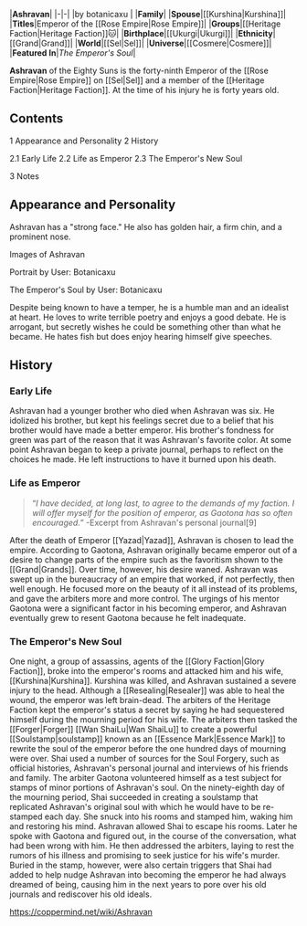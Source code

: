 |**Ashravan**|
|-|-|
|by  botanicaxu |
|**Family**|
|**Spouse**|[[Kurshina\|Kurshina]]|
|**Titles**|Emperor of the [[Rose Empire\|Rose Empire]]|
|**Groups**|[[Heritage Faction\|Heritage Faction]]🐱︎|
|**Birthplace**|[[Ukurgi\|Ukurgi]]|
|**Ethnicity**|[[Grand\|Grand]]|
|**World**|[[Sel\|Sel]]|
|**Universe**|[[Cosmere\|Cosmere]]|
|**Featured In**|*The Emperor's Soul*|

**Ashravan** of the Eighty Suns is the forty-ninth Emperor of the [[Rose Empire\|Rose Empire]] on [[Sel\|Sel]] and a member of the [[Heritage Faction\|Heritage Faction]]. At the time of his injury he is forty years old.

## Contents

1 Appearance and Personality
2 History

2.1 Early Life
2.2 Life as Emperor
2.3 The Emperor's New Soul


3 Notes


## Appearance and Personality
Ashravan has a "strong face." He also has golden hair, a firm chin, and a prominent nose.


Images of Ashravan



Portrait by User: Botanicaxu






The Emperor's Soul by User: Botanicaxu




Despite being known to have a temper, he is a humble man and an idealist at heart. He loves to write terrible poetry and enjoys a good debate. He is arrogant, but secretly wishes he could be something other than what he became. He hates fish but does enjoy hearing himself give speeches.

## History
### Early Life
Ashravan had a younger brother who died when Ashravan was six. He idolized his brother, but kept his feelings secret due to a belief that his brother would have made a better emperor. His brother's fondness for green was part of the reason that it was Ashravan's favorite color.
At some point Ashravan began to keep a private journal, perhaps to reflect on the choices he made. He left instructions to have it burned upon his death.

### Life as Emperor
>“*I have decided, at long last, to agree to the demands of my faction. I will offer myself for the position of emperor, as Gaotona has so often encouraged.*”
\-Excerpt from Ashravan's personal journal[9]


After the death of Emperor [[Yazad\|Yazad]], Ashravan is chosen to lead the empire.
According to Gaotona, Ashravan originally became emperor out of a desire to change parts of the empire such as the favoritism shown to the [[Grand\|Grands]]. Over time, however, his desire waned. Ashravan was swept up in the bureaucracy of an empire that worked, if not perfectly, then well enough. He focused more on the beauty of it all instead of its problems, and gave the arbiters more and more control.
The urgings of his mentor Gaotona were a significant factor in his becoming emperor, and Ashravan eventually grew to resent Gaotona because he felt inadequate.

### The Emperor's New Soul
One night, a group of assassins, agents of the [[Glory Faction\|Glory Faction]], broke into the emperor's rooms and attacked him and his wife, [[Kurshina\|Kurshina]]. Kurshina was killed, and Ashravan sustained a severe injury to the head. Although a [[Resealing\|Resealer]] was able to heal the wound, the emperor was left brain-dead. The arbiters of the Heritage Faction kept the emperor's status a secret by saying he had sequestered himself during the mourning period for his wife. The arbiters then tasked the [[Forger\|Forger]] [[Wan ShaiLu\|Wan ShaiLu]] to create a powerful [[Soulstamp\|soulstamp]] known as an [[Essence Mark\|Essence Mark]] to rewrite the soul of the emperor before the one hundred days of mourning were over.
Shai used a number of sources for the Soul Forgery, such as official histories, Ashravan's personal journal and interviews of his friends and family. The arbiter Gaotona volunteered himself as a test subject for stamps of minor portions of Ashravan's soul.
On the ninety-eighth day of the mourning period, Shai succeeded in creating a soulstamp that replicated Ashravan's original soul with which he would have to be re-stamped each day. She snuck into his rooms and stamped him, waking him and restoring his mind. Ashravan allowed Shai to escape his rooms. Later he spoke with Gaotona and figured out, in the course of the conversation, what had been wrong with him. He then addressed the arbiters, laying to rest the rumors of his illness and promising to seek justice for his wife's murder. Buried in the stamp, however, were also certain triggers that Shai had added to help nudge Ashravan into becoming the emperor he had always dreamed of being, causing him in the next years to pore over his old journals and rediscover his old ideals.



https://coppermind.net/wiki/Ashravan